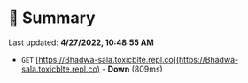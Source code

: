 # 📖 Summary
Last updated: **4/27/2022, 10:48:55 AM**

- `GET` [https://Bhadwa-sala.toxicblte.repl.co](https://Bhadwa-sala.toxicblte.repl.co) - **Down** (809ms)
